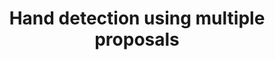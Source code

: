 ---
title: "Hand detection using multiple proposals"
year: 2011
pdf_url: "http://www.robots.ox.ac.uk/~phst/Papers/2011/BMVC2011/Final_mittal11.pdf"
category: "vision"
author_list: "A. Mittal, Andrew Zisserman, Philip H.S. Torr"
grant: "NULL"
pub_in: "Proceedings British Machine Vision Conference"
---